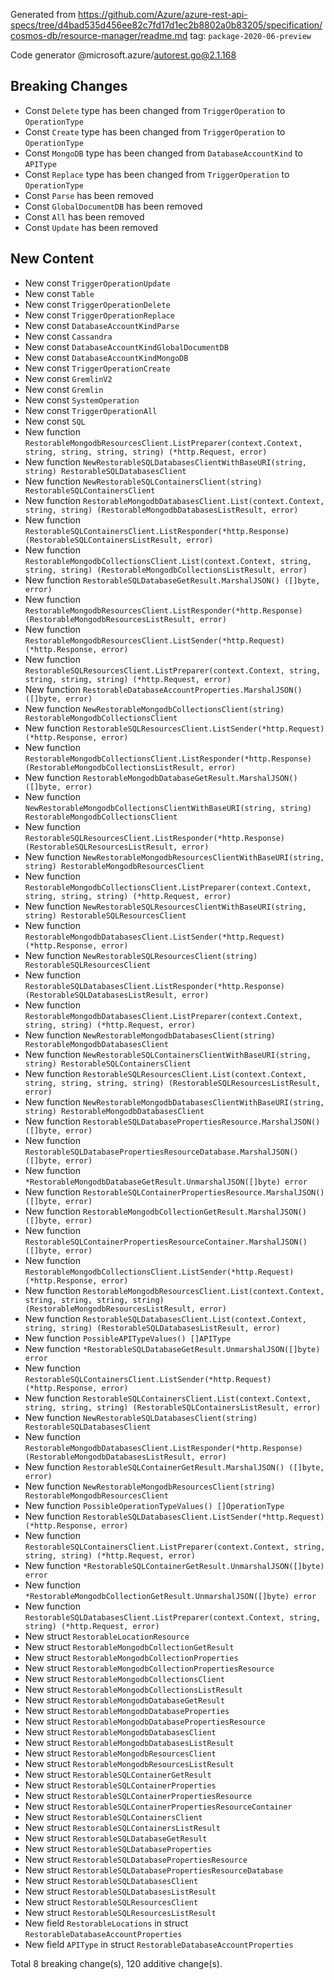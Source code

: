 Generated from https://github.com/Azure/azure-rest-api-specs/tree/d4bad535d456ee82c7fd17d1ec2b8802a0b83205/specification/cosmos-db/resource-manager/readme.md tag: `package-2020-06-preview`

Code generator @microsoft.azure/autorest.go@2.1.168

## Breaking Changes

- Const `Delete` type has been changed from `TriggerOperation` to `OperationType`
- Const `Create` type has been changed from `TriggerOperation` to `OperationType`
- Const `MongoDB` type has been changed from `DatabaseAccountKind` to `APIType`
- Const `Replace` type has been changed from `TriggerOperation` to `OperationType`
- Const `Parse` has been removed
- Const `GlobalDocumentDB` has been removed
- Const `All` has been removed
- Const `Update` has been removed

## New Content

- New const `TriggerOperationUpdate`
- New const `Table`
- New const `TriggerOperationDelete`
- New const `TriggerOperationReplace`
- New const `DatabaseAccountKindParse`
- New const `Cassandra`
- New const `DatabaseAccountKindGlobalDocumentDB`
- New const `DatabaseAccountKindMongoDB`
- New const `TriggerOperationCreate`
- New const `GremlinV2`
- New const `Gremlin`
- New const `SystemOperation`
- New const `TriggerOperationAll`
- New const `SQL`
- New function `RestorableMongodbResourcesClient.ListPreparer(context.Context, string, string, string, string) (*http.Request, error)`
- New function `NewRestorableSQLDatabasesClientWithBaseURI(string, string) RestorableSQLDatabasesClient`
- New function `NewRestorableSQLContainersClient(string) RestorableSQLContainersClient`
- New function `RestorableMongodbDatabasesClient.List(context.Context, string, string) (RestorableMongodbDatabasesListResult, error)`
- New function `RestorableSQLContainersClient.ListResponder(*http.Response) (RestorableSQLContainersListResult, error)`
- New function `RestorableMongodbCollectionsClient.List(context.Context, string, string, string) (RestorableMongodbCollectionsListResult, error)`
- New function `RestorableSQLDatabaseGetResult.MarshalJSON() ([]byte, error)`
- New function `RestorableMongodbResourcesClient.ListResponder(*http.Response) (RestorableMongodbResourcesListResult, error)`
- New function `RestorableMongodbResourcesClient.ListSender(*http.Request) (*http.Response, error)`
- New function `RestorableSQLResourcesClient.ListPreparer(context.Context, string, string, string, string) (*http.Request, error)`
- New function `RestorableDatabaseAccountProperties.MarshalJSON() ([]byte, error)`
- New function `NewRestorableMongodbCollectionsClient(string) RestorableMongodbCollectionsClient`
- New function `RestorableSQLResourcesClient.ListSender(*http.Request) (*http.Response, error)`
- New function `RestorableMongodbCollectionsClient.ListResponder(*http.Response) (RestorableMongodbCollectionsListResult, error)`
- New function `RestorableMongodbDatabaseGetResult.MarshalJSON() ([]byte, error)`
- New function `NewRestorableMongodbCollectionsClientWithBaseURI(string, string) RestorableMongodbCollectionsClient`
- New function `RestorableSQLResourcesClient.ListResponder(*http.Response) (RestorableSQLResourcesListResult, error)`
- New function `NewRestorableMongodbResourcesClientWithBaseURI(string, string) RestorableMongodbResourcesClient`
- New function `RestorableMongodbCollectionsClient.ListPreparer(context.Context, string, string, string) (*http.Request, error)`
- New function `NewRestorableSQLResourcesClientWithBaseURI(string, string) RestorableSQLResourcesClient`
- New function `RestorableMongodbDatabasesClient.ListSender(*http.Request) (*http.Response, error)`
- New function `NewRestorableSQLResourcesClient(string) RestorableSQLResourcesClient`
- New function `RestorableSQLDatabasesClient.ListResponder(*http.Response) (RestorableSQLDatabasesListResult, error)`
- New function `RestorableMongodbDatabasesClient.ListPreparer(context.Context, string, string) (*http.Request, error)`
- New function `NewRestorableMongodbDatabasesClient(string) RestorableMongodbDatabasesClient`
- New function `NewRestorableSQLContainersClientWithBaseURI(string, string) RestorableSQLContainersClient`
- New function `RestorableSQLResourcesClient.List(context.Context, string, string, string, string) (RestorableSQLResourcesListResult, error)`
- New function `NewRestorableMongodbDatabasesClientWithBaseURI(string, string) RestorableMongodbDatabasesClient`
- New function `RestorableSQLDatabasePropertiesResource.MarshalJSON() ([]byte, error)`
- New function `RestorableSQLDatabasePropertiesResourceDatabase.MarshalJSON() ([]byte, error)`
- New function `*RestorableMongodbDatabaseGetResult.UnmarshalJSON([]byte) error`
- New function `RestorableSQLContainerPropertiesResource.MarshalJSON() ([]byte, error)`
- New function `RestorableMongodbCollectionGetResult.MarshalJSON() ([]byte, error)`
- New function `RestorableSQLContainerPropertiesResourceContainer.MarshalJSON() ([]byte, error)`
- New function `RestorableMongodbCollectionsClient.ListSender(*http.Request) (*http.Response, error)`
- New function `RestorableMongodbResourcesClient.List(context.Context, string, string, string, string) (RestorableMongodbResourcesListResult, error)`
- New function `RestorableSQLDatabasesClient.List(context.Context, string, string) (RestorableSQLDatabasesListResult, error)`
- New function `PossibleAPITypeValues() []APIType`
- New function `*RestorableSQLDatabaseGetResult.UnmarshalJSON([]byte) error`
- New function `RestorableSQLContainersClient.ListSender(*http.Request) (*http.Response, error)`
- New function `RestorableSQLContainersClient.List(context.Context, string, string, string) (RestorableSQLContainersListResult, error)`
- New function `NewRestorableSQLDatabasesClient(string) RestorableSQLDatabasesClient`
- New function `RestorableMongodbDatabasesClient.ListResponder(*http.Response) (RestorableMongodbDatabasesListResult, error)`
- New function `RestorableSQLContainerGetResult.MarshalJSON() ([]byte, error)`
- New function `NewRestorableMongodbResourcesClient(string) RestorableMongodbResourcesClient`
- New function `PossibleOperationTypeValues() []OperationType`
- New function `RestorableSQLDatabasesClient.ListSender(*http.Request) (*http.Response, error)`
- New function `RestorableSQLContainersClient.ListPreparer(context.Context, string, string, string) (*http.Request, error)`
- New function `*RestorableSQLContainerGetResult.UnmarshalJSON([]byte) error`
- New function `*RestorableMongodbCollectionGetResult.UnmarshalJSON([]byte) error`
- New function `RestorableSQLDatabasesClient.ListPreparer(context.Context, string, string) (*http.Request, error)`
- New struct `RestorableLocationResource`
- New struct `RestorableMongodbCollectionGetResult`
- New struct `RestorableMongodbCollectionProperties`
- New struct `RestorableMongodbCollectionPropertiesResource`
- New struct `RestorableMongodbCollectionsClient`
- New struct `RestorableMongodbCollectionsListResult`
- New struct `RestorableMongodbDatabaseGetResult`
- New struct `RestorableMongodbDatabaseProperties`
- New struct `RestorableMongodbDatabasePropertiesResource`
- New struct `RestorableMongodbDatabasesClient`
- New struct `RestorableMongodbDatabasesListResult`
- New struct `RestorableMongodbResourcesClient`
- New struct `RestorableMongodbResourcesListResult`
- New struct `RestorableSQLContainerGetResult`
- New struct `RestorableSQLContainerProperties`
- New struct `RestorableSQLContainerPropertiesResource`
- New struct `RestorableSQLContainerPropertiesResourceContainer`
- New struct `RestorableSQLContainersClient`
- New struct `RestorableSQLContainersListResult`
- New struct `RestorableSQLDatabaseGetResult`
- New struct `RestorableSQLDatabaseProperties`
- New struct `RestorableSQLDatabasePropertiesResource`
- New struct `RestorableSQLDatabasePropertiesResourceDatabase`
- New struct `RestorableSQLDatabasesClient`
- New struct `RestorableSQLDatabasesListResult`
- New struct `RestorableSQLResourcesClient`
- New struct `RestorableSQLResourcesListResult`
- New field `RestorableLocations` in struct `RestorableDatabaseAccountProperties`
- New field `APIType` in struct `RestorableDatabaseAccountProperties`

Total 8 breaking change(s), 120 additive change(s).
